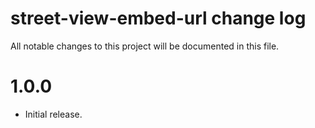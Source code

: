 # street-view-embed-url change log

All notable changes to this project will be documented in this file.

# 1.0.0
* Initial release.
